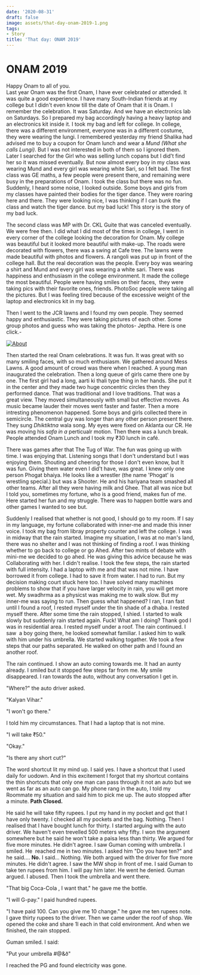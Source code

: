 ```yaml
---
date: '2020-08-31'
draft: false
image: assets/that-day-onam-2019-1.png
tags:
- Story
title: 'That day: ONAM 2019'
---
```

ONAM 2019
=========


Happy Onam to all of you.  
Last year Onam was the first Onam, I have ever celebrated or attended. It was quite a good experience. I have many South-Indian friends at my college but I didn't even know till the date of Onam that it is Onam. I remember the celebration. It was Saturday. And we have an electronics lab on Saturdays. So I prepared my bag accordingly having a heavy laptop and an electronics kit inside it. I took my bag and left for college. In college, there was a different environment, everyone was in a different costume, they were wearing the lungi. I remembered yesterday my friend Shalika had advised me to buy a coupon for Onam lunch and wear a _Mund (What she calls Lungi)_. But I was not interested in both of them so I ignored them. Later I searched for the Girl who was selling lunch copans but I did't find her so it was missed eventually. But now almost every boy in my class was wearing Mund and every girl was wearing white Sari, so I felt bad. The first class was GE maths, a few people were present there, and remaining were busy in the preparations of Onam. I took the class but there was no fun. Suddenly, I heard some noise, I looked outside. Some boys and girls from my classes have painted their bodies for the tiger dance. They were roaring here and there. They were looking nice, I was thinking if I can bunk the class and watch the tiger dance. but my bad luck! This story is the story of my bad luck. 

The second class was MP with Dr. CKL Guite that was canceled eventually. We were free then. I did what I did most of the times in college, I went in every corner of the college looking the decoration for Onam. My college was beautiful but it looked more beautiful with make-up. The roads were decorated with flowers, there was a swing at Cafe tree. The lawns were made beautiful with photos and flowers. A rangoli was put up in front of the college hall. But the real decoration was the people. Every boy was wearing a shirt and Mund and every girl was wearing a white sari. There was happiness and enthusiasm in the college environment. It made the college the most beautiful. People were having smiles on their faces,  they were taking pics with their favorite ones, friends. PhotoSoc people were taking all the pictures. But I was feeling tired because of the excessive weight of the laptop and electronics kit in my bag.

Then I went to the JCR lawns and I found my own people. They seemed happy and enthusiastic. They were taking pictures of each other. Some group photos and guess who was taking the photos- Jeptha. Here is one click.-

[![About](https://1.bp.blogspot.com/-e7VmMsdvDc8/X0salifeNrI/AAAAAAAAEW0/GkxTTVHDX1cRvupT9P6yyO-2T0PvdBa3QCLcBGAsYHQ/s640/IMG_0034-2.jpg)](https://1.bp.blogspot.com/-e7VmMsdvDc8/X0salifeNrI/AAAAAAAAEW0/GkxTTVHDX1cRvupT9P6yyO-2T0PvdBa3QCLcBGAsYHQ/s2048/IMG_0034-2.jpg)

Then started the real Onam celebrations. It was fun. It was great with so many smiling faces, with so much enthusiasm. We gathered around Mess Lawns. A good amount of crowd was there when I reached. A young man inaugurated the celebration. Then a long queue of girls came there one by one. The first girl had a long, aarti ki thali type thing in her hands. She put it in the center and they made two huge concentric circles then they performed dance. That was traditional and I love traditions. That was a great view. They moved simultaneously with small but effective moves. As music became lauder their moves went faster and faster. Then a more intresting phenomenon happened. Some boys and girls collected there in semicircle. The central guy was longer than any other person present there. They sung _Dhiktiktna_ wala song. My eyes were fixed on Aklanta our CR. He was moving his _safa in a_ perticualr motion. Then there was a lunch break. People attended Onam Lunch and I took my ₹30 lunch in café. 

There was games after that The Tug of War. The fun was going up with time. I was enjoying that. Listening songs that I don't understand but I was enjoying them. Shouting and cheering for those I don't even know, but It was fun. Giving them water even I did't have, was great. I knew only one person Phogat bhaiya. He looks like a wrestler (the name 'Phogat' is wrestling special.) but was a Shooter. He and his hariyana team smashed all other teams. After all they were having milk and Ghee. That all was nice but I told you, sometimes my fortune, who is a good friend, makes fun of me. Here started her fun and my struggle. There was to happen bottle wars and other games I wanted to see but. 

Suddenly I realised that whether is not good, I should go to my room. If I say in my language, my fortune collaborated with inner-me and made this inner voice. I took my bag from libray property counter and left the college. I was in midway that the rain started. Imagine my situation, I was at no man's land, there was no shelter and I was not thinking of finding a roof. I was thinking whether to go back to college or go Ahed. After two mints of debate with mini-me we decided to go ahed. He was giving this advice because he was Collaborating with her. I didn't realise. I took the few steps, the rain started with full intensity. I had a laptop with me and that was not mine. I have borrowed it from college. I had to save it from water. I had to run. But my decision making court stuck here too. I have solved many machines problems to show that if you have larger velocity in rain, you will get more wet. My swadhrma as a physicst was making me to walk slow. But my inner-me was saying to run. Then guess what happened? I ran, I ran fast until I found a roof, I rested myself under the tin shade of a dhaba. I rested myself there. After some time the rain stopped, I shied. I started to walk slowly but suddenly rain started again. Fuck! What am I doing? Thank god I was in residential area. I rested myself under a roof. The rain continued. I saw  a boy going there, he looked somewhat familiar. I asked him to walk with him under his umbrella. We started walking togather. We took a few steps that our paths separated. He walked on other path and I found an another roof. 

The rain continued. I show an auto coming towards me. It had an aunty already. I smiled but it stopped few steps far from me. My smile disappeared. I ran towards the auto, without any conversation I get in. 

"Where?" the auto driver asked. 

"Kalyan Vihar."

"I won't go there."

I told him my circumstances. That I had a laptop that is not mine. 

"I will take ₹50."

"Okay." 

"Is there any short cut?"

The word shortcut lit my mind up. I said yes. I have a shortcut that I used daily for uodown. And in this excitement I forgot that my shortcut contains the thin shortcuts that only one man can pass through it not an auto but we went as far as an auto can go. My phone rang in the auto, I told my Roommate my situation and said him to pick me up. The auto stopped after a minute. **Path Closed.** 

He said he will take fifty rupees. I put my hand in my pocket and got that I have only twenty. I checked all my pockets and the bag. Nothing. Then I realised that I have bought lunch for thirty. I started arguing with the auto driver. We haven't even trevelled 500 meters why fifty. I won the argument somewhere but he said he won't take a paisa less than thirty. We argued for five more minutes. He didn't agree. I saw Guman coming with umbrella. I smiled. He  reached me in two minutes. I asked him "Do you have ten?" and he said.... **No.** I said... Nothing. We both argued with the driver for five more minutes. He didn't agree. I saw the MW shop in front of me. I said Guman to take ten rupees from him. I will pay him later. He went he denied. Guman argued. I abused. Then I took the umbrella and went there. 

"That big Coca-Cola , I want that." he gave me the bottle. 

"I will G-pay." I paid hundred rupees. 

"I have paid 100. Can you give me 10 change." he gave me ten rupees note. I gave thirty rupees to the driver. Then we came under the roof of shop. We opened the coke and share 1l each in that cold environment. And when we finished, the rain stopped. 

Guman smiled. I said:

"Put your umbrella #@&ð"

I reached the PG and found electricity was gone. 
